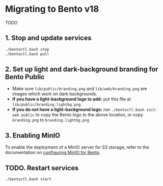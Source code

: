 # Migrating to Bento v18

TODO


## 1. Stop and update services

```bash
./bentoctl.bash stop
./bentoctl.bash pull
```


## 2. Set up light and dark-background branding for Bento Public

* Make sure `lib/public/branding.png` and `lib/web/branding.png` are images which work on dark backgrounds.
* **If you have a light-background logo to add:** put this file at `lib/public/branding.lightbg.png`.
* **If you do not have a light-background logo:** run `./bentoctl.bash init-web public` to copy the Bento logo to the 
  above location, or copy `branding.png` to `branding.lightbg.png`


## 3. Enabling MinIO

To enable the deployment of a MinIO server for S3 storage, refer to the documentation on [configuring MinIO for Bento](/docs/minio.md).


## TODO. Restart services

```bash
./bentoctl.bash start
```
